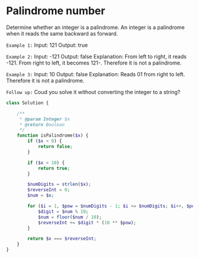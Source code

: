 # Palindrome number

Determine whether an integer is a palindrome. An integer is a palindrome when it reads the same backward as forward.

`Example 1:`
Input: 121
Output: true

`Example 2:`
Input: -121
Output: false
Explanation: From left to right, it reads -121. From right to left, it becomes 121-. Therefore it is not a palindrome.

`Example 3:`
Input: 10
Output: false
Explanation: Reads 01 from right to left. Therefore it is not a palindrome.

`Follow up:`
Coud you solve it without converting the integer to a string?

```php
class Solution {

    /**
     * @param Integer $x
     * @return Boolean
     */
    function isPalindrome($x) {
        if ($x < 0) {
            return false;
        }

        if ($x < 10) {
            return true;
        }

        $numDigits = strlen($x);
        $reverseInt = 0;
        $num = $x;

        for ($i = 1, $pow = $numDigits - 1; $i <= $numDigits; $i++, $pow--) {
            $digit = $num % 10;
            $num = floor($num / 10);
            $reverseInt += $digit * (10 ** $pow);
        }

        return $x === $reverseInt;
    }
}
```
